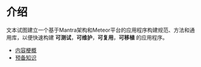 # 介绍

文本试图建立一个基于Mantra架构和Meteor平台的应用程序构建规范、方法和通用库，以便快速构建 **可测试**，**可维护**，**可复用**，**可移植** 的应用程序。

* [内容梗概](inc.md)
* [预备知识](pre.md)
